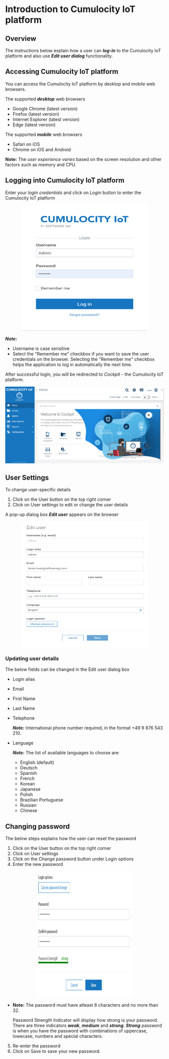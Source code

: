 # Introduction to Cumulocity IoT platform

## Overview

The instructions below explain how a user can **_log-in_** to the Cumulocity IoT platform and also use **_Edit user dialog_** functionality.

## Accessing Cumulocity IoT platform 
You can access the Cumulocity IoT platform by desktop and mobile web browsers.

The supported **_desktop_** web browsers
- Google Chrome (latest version)
- Firefox (latest version)
- Internet Explorer (latest version)
- Edge (latest version)

The supported **_mobile_** web browsers
- Safari on iOS 
- Chrome on iOS and Android

**Note:** The _user experience varies_ based on the screen resolution and other factors such as memory and CPU.

## Logging into Cumulocity IoT platform

Enter your _login credentials_ and click on _Login_ button to enter the Cumulocity IoT platform

<div align="center">
<img src="images/Cumolocity_IoT_Login_Page_1.png" width="400" height="400">
</div>

**_Note:_** 
- Username is case sensitive
- Select the "Remember me" checkbox if you want to save the user credentials on the browser. Selecting the "Remember me" checkbox helps the application to log in automatically the next time. 


After successful login, you will be redirected to _Cockpit_ - the Cumulocity IoT platform.

<div align="center">
<img src="images/Login_page_2.png">
</div>

## User Settings 

To change user-specific details 

1. Click on the User button on the top right corner 
2. Click on User settings to edit or change the user details 

A pop-up dialog box **_Edit user_** appears on the browser 

<div align="center">
<img src="images/EditUser_3.png" width="400" height="400">
</div>

### Updating user details


The below fields can be changed in the Edit user dialog box

- Login alias
- Email 
- First Name   
- Last Name   
- Telephone    

  **_Note:_** International phone number required, in the format +49 9 876 543 210.
- Language

  **_Note:_** The list of available languages to choose are:

   - English (default)  
   - Deutsch  
   - Spanish  
   - French  
   - Korean  
   - Japanese  
   - Polish  
   - Brazilian Portuguese  
   - Russian  
   - Chinese   
 

## Changing password

The below steps explains how the user can reset the password 

1. Click on the User button on the top right corner 
2. Click on User settings 
3. Click on the Change password button under Login options
4. Enter the new password

<div align="center">
<img src="images/ChangePassword_4.png" width="300" height="400">
</div>


* **Note:** The password must have atleast 8 characters and no more than 32.

    Password Strength Indicator will display how strong is your password.
    There are three indicators **_weak_**, **_medium_** and **_strong_**.
    **_Strong_** password is when you have the password with combinations of uppercase, lowecase, numbers and special characters. 

5. Re-enter the password 
6. Click on Save to save your new password.


